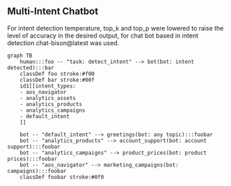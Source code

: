 ## Multi-Intent Chatbot

For intent detection temperature, top_k and top_p were lowered to raise the level of accuracy in the desired output, for chat bot based in intent detection chat-bison@latest was used.

```mermaid
graph TB
    human:::foo -- "task: detect_intent" --> bot(bot: intent detected):::bar
    classDef foo stroke:#f00
    classDef bar stroke:#00f
    id1[[intent_types:
    - aos_navigator
    - analytics_assets
    - analytics_products
    - analytics_campaigns
    - default_intent
    ]]

    bot -- "default_intent" --> greetings(bot: any topic):::foobar
    bot -- "analytics_products" --> account_support(bot: account support):::foobar
    bot -- "analytics_campaigns" --> product_prices(bot: product prices):::foobar
    bot -- "aos_navigator" --> marketing_campaigns(bot: campaigns):::foobar
    classDef foobar stroke:#0f0

    

    

```

